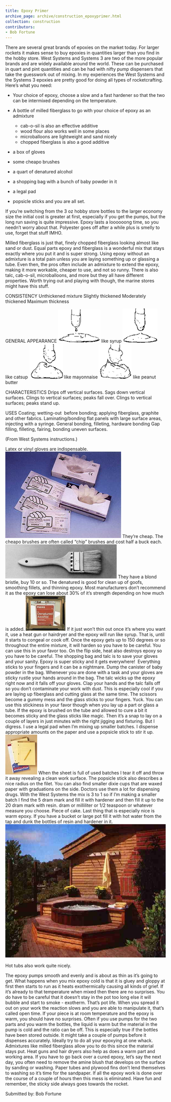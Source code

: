 ```yaml
---
title: Epoxy Primer
archive_page: archive/construction_epoxyprimer.html
collection: construction
contributors:
- Bob Fortune
---
```

There are several great brands of epoxies on the market today. For larger rockets it makes sense to buy epoxies in quantities larger than you find in the hobby store. West Systems and Systems 3 are two of the more popular brands and are widely available around the world. These can be purchased in quart and pint quantities and can be had with nifty pump dispensers that take the guesswork out of mixing. In my experiences the West Systems and the Systems 3 epoxies are pretty good for doing all types of rocketcrafting. Here’s what you need:

- Your choice of epoxy, choose a slow and a fast hardener so that the two can be intermixed depending on the temperature.
- A bottle of milled fiberglass to go with your choice of epoxy as an admixture

  - cab-o-sil is also an effective additive
  - wood flour also works well in some places
  - microballoons are lightweight and sand nicely
  - chopped fiberglass is also a good additive
- a box of gloves
- some cheapo brushes
- a quart of denatured alcohol
- a shopping bag with a bunch of baby powder in it
- a legal pad
- popsicle sticks and you are all set.

If you’re switching from the 3 oz hobby store bottles to the larger economy size the initial cost is greater at first, especially if you get the pumps, but the long run saving is quite impressive. Epoxy lasts a loooooong time, so you needn’t worry about that. Polyester goes off after a while plus is smelly to use, forget that stuff IMHO.

Milled fiberglass is just that, finely chopped fiberglass looking almost like sand or dust. Equal parts epoxy and fiberglass is a wonderful mix that stays exactly where you put it and is super strong. Using epoxy without an admixture is a total pain unless you are laying something up or glassing a tube. Even then, the pros often include an admixture to extend the epoxy, making it more workable, cheaper to use, and not so runny. There is also talc, cab-o-sil, microballoons, and more but they all have different properties. Worth trying out and playing with though, the marine stores might have this stuff.

CONSISTENCY Unthickened mixture Slightly thickened Moderately thickened Maximum thickness

GENERAL APPEARANCE ![](/images/epoxyprimer_syrup.gif) like syrup ![](/images/epoxyprimer_catsup.gif) like catsup ![](/images/epoxyprimer_mayo.gif) like mayonnaise ![](/images/epoxyprimer_peanut.gif) like peanut butter

CHARACTERISTICS Drips off vertical surfaces. Sags down vertical surfaces. Clings to vertical surfaces; peaks fall over. Clings to vertical surfaces; peaks stand up.

USES Coating; wetting-out&nbsp; before bonding; applying fiberglass, graphite and other fabrics. Laminating/bonding flat panels with large surface areas, injecting with a syringe. General bonding, filleting, hardware bonding Gap filling, filleting, fairing, bonding uneven surfaces.

(From West Systems instructions.)

Latex or vinyl gloves are indispensable. ![](/images/epoxyprimer_gloves.jpg) They’re cheap. The cheapo brushes are often called “chip” brushes and cost half a buck each. ![](/images/epoxyprimer_chipp.gif) They have a blond bristle, buy 10 or so. The denatured is good for clean up of goofs, smoothing fillets, and thinning epoxy. Most manufacturers don’t recommend it as the epoxy can lose about 30% of it’s strength depending on how much is added. ![](/images/epoxyprimer_fdenatured.jpg) If it just won’t thin out once it’s where you want it, use a heat gun or hairdryer and the epoxy will run like syrup. That is, until it starts to congeal or cook off. Once the epoxy gets up to 150 degrees or so throughout the entire mixture, it will harden so you have to be careful. You can use this in your favor too. On the flip side, heat also destroys epoxy so you have to be careful. The shopping bag and talc is to save your gloves and your sanity. Epoxy is super sticky and it gets everywhere!&nbsp; Everything sticks to your fingers and it can be a nightmare. Dump the canister of baby powder in the bag. Whenever you are done with a task and your gloves are sticky rustle your hands around in the bag. The talc wicks up the epoxy right now and it falls off your gloves. Clap your hands and the talc falls off so you don’t contaminate your work with dust. This is especially cool if you are laying up fiberglass and cutting glass at the same time. The scissors become a gummy mess and the glass sticks to your fingers. Yuck. You can use this stickiness in your favor though when you lay up a part or glass a tube. If the epoxy is brushed on the tube and allowed to cure a bit it becomes sticky and the glass sticks like magic. Then it’s a snap to lay on a couple of layers in just minutes with the right jigging and fixturing. But I digress. I use a legal pad when I’m mixing up smaller batches. I dispense appropriate amounts on the paper and use a popsicle stick to stir it up. ![](/images/epoxyprimer_legalpad.jpg) When the sheet is full of used batches I tear it off and throw it away revealing a clean work surface. The popsicle stick also describes a nice radius on the filet. You can also find smaller dixie cups that are waxed paper with graduations on the side. Doctors use them a lot for dispensing drugs. With the West Systems the mix is 3 to 1 so if I’m making a smaller batch I find the 5 dram mark and fill it with hardener and then fill it up to the 20 dram mark with resin. dram or milliliter or 1/2 teaspoon or whatever measure you choose. Piece of cake. Last thing that is especially nice is warm epoxy. If you have a bucket or large pot fill it with hot water from the tap and dunk the bottles of resin and hardener in it. ![](/images/epoxyprimer_hottub.jpg)

Hot tubs also work quite nicely.

The epoxy pumps smooth and evenly and is about as thin as it’s going to get. What happens when you mix epoxy cold is that it is gluey and gloppy at first then starts to run as it heats exothermically causing all kinds of grief. If it’s already to that temperature when mixed then there are no surprises. You do have to be careful that it doesn’t stay in the pot too long else it will bubble and start to smoke - exotherm. That’s pot life. When you spread it out on your work the reaction slows and you are able to manipulate it, that’s called open time. If your piece is at room temperature and the epoxy is warm, you should have no surprises. Often if you use pumps for the two parts and you warm the bottles, the liquid is warm but the material in the pump is cold and the ratio can be off. This is especially true if the bottles have been stored outside. It might take a couple of pumps before it dispenses accurately. Ideally try to do all your epoxying at one whack. Admixtures like milled fiberglass allow you to do this since the material stays put. Heat guns and hair dryers also help as does a warm part and working area. If you have to go back over a cured epoxy, let’s say the next day, you often need to remove the amine blush that develops on the surface by sanding or washing. Paper tubes and plywood fins don’t lend themselves to washing so it’s time for the sandpaper. If all the epoxy work is done over the course of a couple of hours then this mess is eliminated. Have fun and remember, the sticky side always goes towards the rocket.

Submitted by: Bob Fortune

